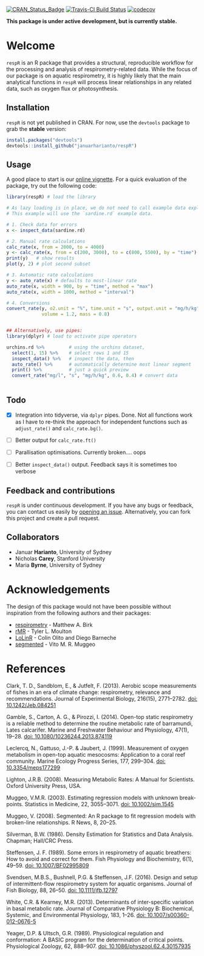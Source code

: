 

[![CRAN\_Status\_Badge](http://www.r-pkg.org/badges/version/respR)](https://cran.r-project.org/package=respR) [![Travis-CI Build Status](https://travis-ci.org/januarharianto/respR.svg?branch=master)](https://travis-ci.org/januarharianto/respR) [![codecov](https://codecov.io/gh/januarharianto/respR/branch/master/graph/badge.svg)](https://codecov.io/gh/januarharianto/respR)


**This package is under active development, but is currently stable.**

# Welcome

`respR` is an R package that provides a structural, reproducible workflow for the processing and analysis of respirometry-related data. While the focus of our package is on aquatic respirometry, it is highly likely that the main analytical functions in `respR` will process linear relationships in any related data, such as oxygen flux or photosynthesis.


## Installation
`respR` is not yet published in CRAN. For now, use the `devtools` package to grab the **stable** version:

```r
install.packages("devtools")
devtools::install_github("januarharianto/respR")
```

## Usage

A good place to start is our [online vignette](https://januarharianto.github.io/respR/articles/respR.html). For a quick evaluation of the package, try out the following code:

```r
library(respR) # load the library

# As lazy loading is in place, we do not need to call example data explicitly.
# This example will use the `sardine.rd` example data.

# 1. Check data for errors
x <- inspect_data(sardine.rd)

# 2. Manual rate calculations
calc_rate(x, from = 2000, to = 4000)
y <- calc_rate(x, from = c(200, 3000), to = c(800, 5500), by = "time")
print(y)   # show results
plot(y, 2) # plot second subset

# 3. Automatic rate calculations
y <- auto_rate(x) # defaults to most-linear rate
auto_rate(x, width = 900, by = "time", method = "max")
auto_rate(x, width = 1000, method = "interval")

# 4. Conversions
convert_rate(y, o2.unit = "%", time.unit = "s", output.unit = "mg/h/kg",
             volume = 1.2, mass = 0.8)


## Alternatively, use pipes:
library(dplyr) # load to activate pipe operators

urchins.rd %>%         # using the urchins dataset,
  select(1, 15) %>%    # select rows 1 and 15
  inspect_data() %>%   # inspect the data, then
  auto_rate() %>%      # automatically determine most linear segment
  print() %>%          # just a quick preview
  convert_rate("mg/l", "s", "mg/h/kg", 0.6, 0.4) # convert data
  
```

## Todo

- [X] Integration into tidyverse, via `dplyr` pipes. Done. Not all functions work as I have to re-think the approach for independent functions such as `adjust_rate()` and `calc_rate.bg()`.
- [ ] Better output for `calc_rate.ft()`
- [ ] Parallisation optimisations. Currently broken.... oops
- [ ] Better `inspect_data()` output. Feedback says it is sometimes too verbose


## Feedback and contributions

`respR` is under continuous development. If you have any bugs or feedback, you can contact us easily by [opening an issue](https://github.com/januarharianto/respr/issues). Alternatively, you can fork this project and create a pull request.

## Collaborators

- Januar **Harianto**, University of Sydney
- Nicholas **Carey**, Stanford University
- Maria **Byrne**, University of Sydney


# Acknowledgements

The design of this package would not have been possible without inspiration from the following authors and their packages:

- [respirometry](https://cran.r-project.org/package=respirometry) - Matthew A. Birk
- [rMR](https://cran.r-project.org/package=rMR) - Tyler L. Moulton
- [LoLinR](https://github.com/colin-olito/LoLinR) - Colin Olito and Diego Barneche
- [segmented](https://cran.r-project.org/package=segmented) - Vito M. R. Muggeo



# References

Clark, T. D., Sandblom, E., & Jutfelt, F. (2013). Aerobic scope measurements of fishes in an era of climate change: respirometry, relevance and recommendations. Journal of Experimental Biology, 216(15), 2771–2782. [doi: 10.1242/Jeb.084251](https://doi.org/10.1242/Jeb.084251)

Gamble, S., Carton, A. G., & Pirozzi, I. (2014). Open-top static respirometry is a reliable method to determine the routine metabolic rate of barramundi, Lates calcarifer. Marine and Freshwater Behaviour and Physiology, 47(1), 19–28. [doi: 10.1080/10236244.2013.874119](https://doi.org/10.1080/10236244.2013.874119)

Leclercq, N., Gattuso, J.-P. & Jaubert, J. (1999). Measurement of oxygen metabolism in open-top aquatic mesocosms: Application to a coral reef community. Marine Ecology Progress Series, 177, 299–304. [doi: 10.3354/meps177299](https://doi.org/10.3354/meps177299)

Lighton, J.R.B. (2008). Measuring Metabolic Rates: A Manual for Scientists. Oxford University Press, USA.

Muggeo, V.M.R. (2003). Estimating regression models with unknown break-points. Statistics in Medicine, 22, 3055–3071. [doi: 10.1002/sim.1545](https://doi.org/10.1002/sim.1545)

Muggeo, V. (2008). Segmented: An R package to fit regression models with broken-line relationships. R News, 8, 20–25.

Silverman, B.W. (1986). Density Estimation for Statistics and Data Analysis. Chapman; Hall/CRC Press.

Steffensen, J. F. (1989). Some errors in respirometry of aquatic breathers: How to avoid and correct for them. Fish Physiology and Biochemistry, 6(1), 49–59. [doi: 10.1007/BF02995809](https://doi.org/10.1007/BF02995809)

Svendsen, M.B.S., Bushnell, P.G. & Steffensen, J.F. (2016). Design and setup of intermittent-flow respirometry system for aquatic organisms. Journal of Fish Biology, 88, 26–50. [doi: 10.1111/jfb.12797](https://doi.org/10.1111/jfb.12797)

White, C.R. & Kearney, M.R. (2013). Determinants of inter-specific variation in basal metabolic rate. Journal of Comparative Physiology B: Biochemical, Systemic, and Environmental Physiology, 183, 1–26. [doi: 10.1007/s00360-012-0676-5](https://doi.org/10.1007/s00360-012-0676-5)

Yeager, D.P. & Ultsch, G.R. (1989). Physiological regulation and conformation: A BASIC program for the determination of critical points. Physiological Zoology, 62, 888–907. [doi: 10.1086/physzool.62.4.30157935](https://doi.org/10.1086/physzool.62.4.30157935)
